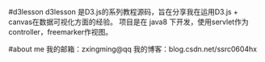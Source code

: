 #d3lesson
d3lesson 是D3.js的系列教程源码，旨在分享我在运用D3.js + canvas在数据可视化方面的经验。
项目是在 java8 下开发，使用servlet作为controller，freemarker作视图。

#about me
我的邮箱：zxingming@qq
我的博客：blog.csdn.net/ssrc0604hx